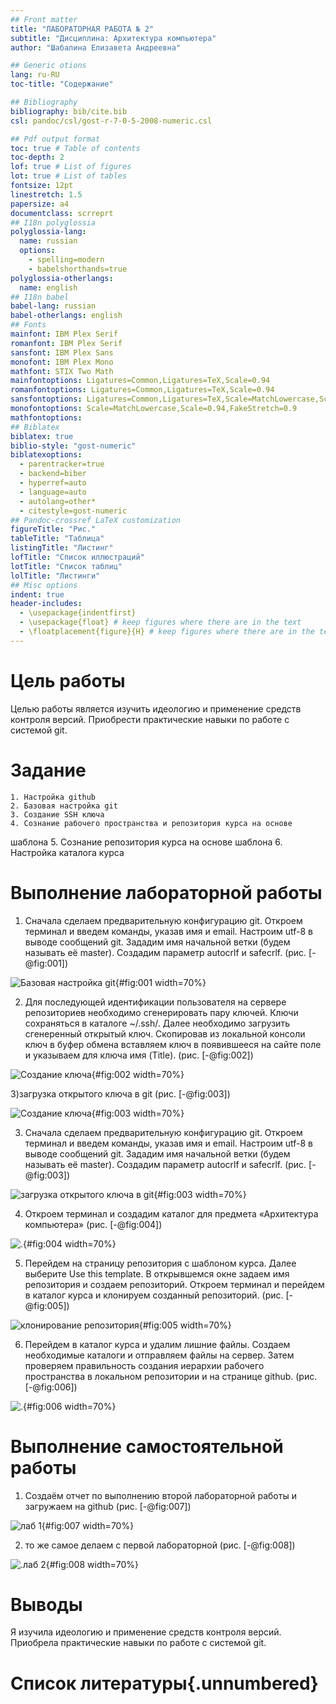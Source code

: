 ```yaml
---
## Front matter
title: "ЛАБОРАТОРНАЯ РАБОТА № 2"
subtitle: "Дисциплина: Архитектура компьютера"
author: "Шабалина Елизавета Андреевна"

## Generic otions
lang: ru-RU
toc-title: "Содержание"

## Bibliography
bibliography: bib/cite.bib
csl: pandoc/csl/gost-r-7-0-5-2008-numeric.csl

## Pdf output format
toc: true # Table of contents
toc-depth: 2
lof: true # List of figures
lot: true # List of tables
fontsize: 12pt
linestretch: 1.5
papersize: a4
documentclass: scrreprt
## I18n polyglossia
polyglossia-lang:
  name: russian
  options:
	- spelling=modern
	- babelshorthands=true
polyglossia-otherlangs:
  name: english
## I18n babel
babel-lang: russian
babel-otherlangs: english
## Fonts
mainfont: IBM Plex Serif
romanfont: IBM Plex Serif
sansfont: IBM Plex Sans
monofont: IBM Plex Mono
mathfont: STIX Two Math
mainfontoptions: Ligatures=Common,Ligatures=TeX,Scale=0.94
romanfontoptions: Ligatures=Common,Ligatures=TeX,Scale=0.94
sansfontoptions: Ligatures=Common,Ligatures=TeX,Scale=MatchLowercase,Scale=0.94
monofontoptions: Scale=MatchLowercase,Scale=0.94,FakeStretch=0.9
mathfontoptions:
## Biblatex
biblatex: true
biblio-style: "gost-numeric"
biblatexoptions:
  - parentracker=true
  - backend=biber
  - hyperref=auto
  - language=auto
  - autolang=other*
  - citestyle=gost-numeric
## Pandoc-crossref LaTeX customization
figureTitle: "Рис."
tableTitle: "Таблица"
listingTitle: "Листинг"
lofTitle: "Список иллюстраций"
lotTitle: "Список таблиц"
lolTitle: "Листинги"
## Misc options
indent: true
header-includes:
  - \usepackage{indentfirst}
  - \usepackage{float} # keep figures where there are in the text
  - \floatplacement{figure}{H} # keep figures where there are in the text
---
```


# Цель работы

Целью работы является изучить идеологию и применение средств
контроля версий. Приобрести практические навыки по работе с системой
git.


# Задание

    1. Настройка github
	2. Базовая настройка git
	3. Создание SSH ключа
	4. Сознание рабочего пространства и репозитория курса на основе
шаблона
	5. Сознание репозитория курса на основе шаблона
	6. Настройка каталога курса
	

# Выполнение лабораторной работы

1) Сначала сделаем предварительную конфигурацию git. Откроем
терминал и введем команды, указав имя и email.
Настроим utf-8 в выводе сообщений git.
Зададим имя начальной ветки (будем называть её master). Создадим
параметр autocrlf и safecrlf. (рис. [-@fig:001])

![Базовая настройка git](image/1.jpg){#fig:001 width=70%}


2) Для последующей идентификации пользователя на сервере
репозиториев необходимо сгенерировать пару ключей.
Ключи сохраняться в каталоге ~/.ssh/. Далее необходимо загрузить
сгенеренный открытый ключ. Скопировав из локальной консоли ключ в
буфер обмена вставляем ключ в появившееся на сайте поле и указываем
для ключа имя (Title). (рис. [-@fig:002])

![Создание ключа](image/2.jpg){#fig:002 width=70%}


3)загрузка открытого ключа в git (рис. [-@fig:003])

![Создание ключа](image/3.jpg){#fig:003 width=70%}



3) Сначала сделаем предварительную конфигурацию git. Откроем
терминал и введем команды, указав имя и email.
Настроим utf-8 в выводе сообщений git.
Зададим имя начальной ветки (будем называть её master). Создадим
параметр autocrlf и safecrlf. (рис. [-@fig:003])

![загрузка открытого ключа в git](image/3.jpg){#fig:003 width=70%}


4) Откроем терминал и создадим каталог для предмета «Архитектура
компьютера»  (рис. [-@fig:004])

![.](image/4.jpg){#fig:004 width=70%}


5) Перейдем на страницу репозитория с шаблоном курса. Далее выберите
Use this template. В открывшемся окне задаем имя репозитория и создаем
репозиторий.
Откроем терминал и перейдем в каталог курса и клонируем созданный
репозиторий. (рис. [-@fig:005])

![клонирование репозитория](image/5.jpg){#fig:005 width=70%}


6) Перейдем в каталог курса и удалим лишние файлы. Создаем
необходимые каталоги и отправляем файлы на сервер. Затем проверяем
правильность создания иерархии рабочего пространства в локальном
репозитории и на странице github. (рис. [-@fig:006])

![.](image/6.jpg){#fig:006 width=70%}


# Выполнение самостоятельной работы

1) Создаём отчет по выполнению второй лабораторной работы и загружаем на github (рис. [-@fig:007])

![лаб 1](image/7.jpg){#fig:007 width=70%}


2) то же самое делаем с первой лабораторной (рис. [-@fig:008])

![.лаб 2](image/8.jpg){#fig:008 width=70%}


# Выводы

Я изучила идеологию и применение средств
контроля версий. Приобрела практические навыки по работе с системой
git.


# Список литературы{.unnumbered}

